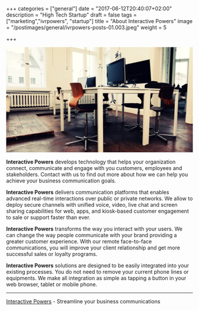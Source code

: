 +++
categories = ["general"]
date = "2017-06-12T20:40:07+02:00"
description = "High Tech Startup"
draft = false
tags = ["marketing","ivrpowers", "startup"]
title = "About Interactive Powers"
image = "/postimages/general/ivrpowers-posts-01.003.jpeg"
weight = 5

+++

![Interactive Powers](/postimages/general/ivrpowers-posts-01.003.jpeg)

**Interactive Powers** develops technology that helps your organization connect, communicate and engage with you customers, employees and stakeholders. Contact with us to find out more about how we can help you achieve your business communication goals. 

**Interactive Powers** delivers communication platforms that enables advanced real-time interactions over public or private networks. We allow to deploy secure channels with unified voice, video, live chat and screen sharing capabilities for web, apps, and kiosk-based customer engagement to sale or support faster than ever.

**Interactive Powers** transforms the way you interact with your users. We can change the way people communicate with your brand providing a greater customer experience. With our remote face-to-face communications, you will improve your client relationship and get more successful sales or loyalty programs.

**Interactive Powers** solutions are designed to be easily integrated into your existing processes. You do not need to remove your current phone lines or equipments. We make all integration as simple as tapping a button in your web browser, tablet or mobile phone.

---
[Interactive Powers](http://www.ivrpowers.com/) - Streamline your business communications
